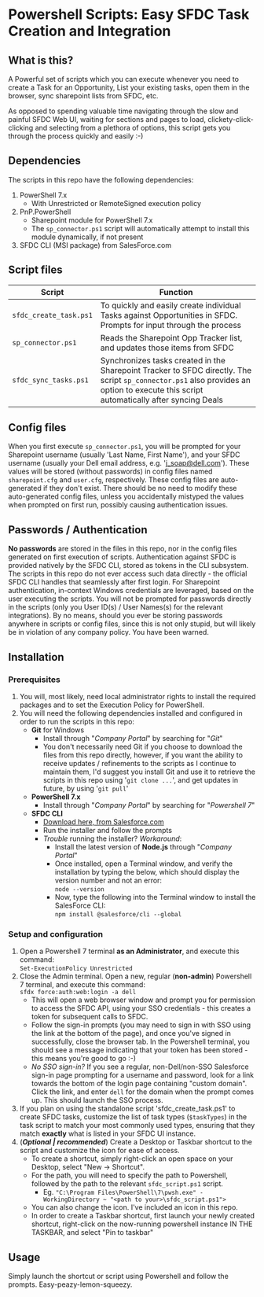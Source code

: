 # Powershell Scripts: Easy SFDC Task Creation and Integration
## What is this?
A Powerful set of scripts which you can execute whenever you need to create a Task for an Opportunity, List your existing tasks, open them in the browser, sync sharepoint lists from SFDC, etc.

As opposed to spending valuable time navigating through the slow and painful SFDC Web UI, waiting for sections and pages to load, clickety-click-clicking and selecting from a plethora of options, this script gets you through the process quickly and easily :-)

## Dependencies
The scripts in this repo have the following dependencies:
1. PowerShell 7.x
    - With Unrestricted or RemoteSigned execution policy
2. PnP.PowerShell
    - Sharepoint module for PowerShell 7.x
    - The `sp_connector.ps1` script will automatically attempt to install this module dynamically, if not present
3. SFDC CLI (MSI package) from SalesForce.com

## Script files ##

| Script                      | Function                                                      |
|-----------------------------|---------------------------------------------------------------|
|`sfdc_create_task.ps1`       |To quickly and easily create individual Tasks against Opportunities in SFDC. Prompts for input through the process |
|`sp_connector.ps1`           |Reads the Sharepoint Opp Tracker list, and updates those items from SFDC |  
|`sfdc_sync_tasks.ps1`        |Synchronizes tasks created in the Sharepoint Tracker to SFDC directly. The script `sp_connector.ps1` also provides an option to execute this script automatically after syncing Deals |

## Config files ##

When you first execute `sp_connector.ps1`, you will be prompted for your Sharepoint username (usually 'Last Name, First Name'), and your SFDC username (usually your Dell email address, e.g. 'j_soap@dell.com'). These values will be stored (without passwords) in config files named `sharepoint.cfg` and `user.cfg`, respectively. These config files are auto-generated if they don't exist.
There should be no need to modify these auto-generated config files, unless you accidentally mistyped the values when prompted on first run, possibly causing authentication issues.

## Passwords / Authentication ##
**No passwords** are stored in the files in this repo, nor in the config files generated on first execution of scripts. Authentication against SFDC is provided natively by the SFDC CLI, stored as tokens in the CLI subsystem. The scripts in this repo do not ever access such data directly - the official SFDC CLI handles that seamlessly after first login.
For Sharepoint authentication, in-context Windows credentials are leveraged, based on the user executing the scripts.
You will not be prompted for passwords directly in the scripts (only you User ID(s) / User Names(s) for the relevant integrations). By no means, should you ever be storing passwords anywhere in scripts or config files, since this is not only stupid, but will likely be in violation of any company policy. 
You have been warned.

## Installation

### Prerequisites
1. You will, most likely, need local administrator rights to install the required packages and to set the Execution Policy for PowerShell.
2. You will need the following dependencies installed and configured in order to run the scripts in this repo:
    - **Git** for Windows 
        - Install through "*Company Portal*" by searching for "*Git*"
        - You don't necessarily need Git if you choose to download the files from this repo directly, however, if you want the ability to receive updates / refinements to the scripts as I continue to maintain them, I'd suggest you install Git and use it to retrieve the scripts in this repo using '`git clone ...`', and get updates in future, by using '`git pull`'
    - **PowerShell 7.x**
        - Install through "*Company Portal*" by searching for "*Powershell 7*"
   - **SFDC CLI** 
        - [Download here, from Salesforce.com](https://developer.salesforce.com/tools/salesforcecli)
        - Run the installer and follow the prompts
        - *Trouble* running the installer? *Workaround*:
            - Install the latest version of **Node.js** through "*Company Portal*"
            - Once installed, open a Terminal window, and verify the installation by typing the below, which should display the version number and not an error:<br />
            `node --version`
            - Now, type the following into the Terminal window to install the SalesForce CLI: <br />
            `npm install @salesforce/cli --global`

### Setup and configuration
1. Open a Powershell 7 terminal **as an Administrator**, and execute this command:  
`Set-ExecutionPolicy Unrestricted`
2. Close the Admin terminal. Open a new, regular (**non-admin**) Powershell 7 terminal, and execute this command:  
`sfdx force:auth:web:login -a dell`
    - This will open a web browser window and prompt you for permission to access the SFDC API, using your SSO credentials - this creates a token for subsequent calls to SFDC. 
    - Follow the sign-in prompts (you may need to sign in with SSO using the link at the bottom of the page), and once you've signed in successfully, close the browser tab. In the Powershell terminal, you should see a message indicating that your token has been stored - this means you're good to go :-)
    - *No SSO sign-in?* If you see a regular, non-Dell/non-SSO Salesforce sign-in page prompting for a username and password, look for a link towards the bottom of the login page containing "custom domain". Click the link, and enter `dell` for the domain when the prompt comes up. This should launch the SSO process.
3. If you plan on using the standalone script 'sfdc_create_task.ps1' to create SFDC tasks, customize the list of task types (`$taskTypes`) in the task script to match your most commonly used types, ensuring that they match **exactly** what is listed in your SFDC UI instance.
4. (***Optional | recommended***) Create a Desktop or Taskbar shortcut to the script and customize the icon for ease of access.
    * To create a shortcut, simply right-click an open space on your Desktop, select "New -> Shortcut".
    * For the path, you will need to specify the path to Powershell, followed by the path to the relevant `sfdc_script.ps1` script. 
        * Eg. `"C:\Program Files\PowerShell\7\pwsh.exe" -WorkingDirectory ~ "<path to your>\sfdc_script.ps1">`
    * You can also change the icon. I've included an icon in this repo.
    * In order to create a Taskbar shortcut, first launch your newly created shortcut, right-click on the now-running powershell instance IN THE TASKBAR, and select "Pin to taskbar"

## Usage
Simply launch the shortcut or script using Powershell and follow the prompts. Easy-peazy-lemon-squeezy.